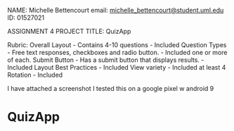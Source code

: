 NAME: Michelle Bettencourt
email: michelle_bettencourt@student.uml.edu
ID: 01527021



ASSIGNMENT 4
PROJECT TITLE: QuizApp

Rubric:
Overall Layout - Contains 4-10 questions
               - Included 
Question Types - Free text responses, checkboxes and radio button.
               - Included one or more of each. 
Submit Button  - Has a submit button that displays results. 
               - Included 
Layout Best Practices - Included
View variety - Included at least 4
Rotation - Included 

  
       
I have attached a screenshot 
I tested this on a google pixel w android 9

# QuizApp
